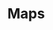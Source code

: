 ---
title: Maps
icon: fas fa-map-marked-alt
order: 4
content_collection: maps
external: true
target_url: /maps/
permalink: /nav/maps/
---